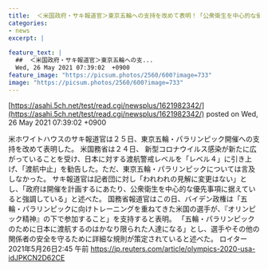 ```yaml
---
title:  ＜米国政府・サキ報道官＞東京五輪への支持を改めて表明！「公衆衛生を中心的な優先事項に据えていると強調している」  
categories:
- news
excerpt: |
  
feature_text: |
  ##  ＜米国政府・サキ報道官＞東京五輪への支...
  Wed, 26 May 2021 07:39:02  +0900
feature_image: "https://picsum.photos/2560/600?image=733"
image: "https://picsum.photos/2560/600?image=733"
---
```


[https://asahi.5ch.net/test/read.cgi/newsplus/1621982342/](https://asahi.5ch.net/test/read.cgi/newsplus/1621982342/)
posted on Wed, 26 May 2021 07:39:02  +0900

<!--more-->

米ホワイトハウスのサキ報道官は２５日、東京五輪・パラリンピック開催への支持を改めて表明した。 米国務省は２４日、 新型コロナウイルス感染が新たに広がっていることを受け、日本に対する渡航警戒レベルを「レベル４」に引き上げ、「渡航中止」を勧告した。ただ、東京五輪・パラリンピックについては言及しなかった。 サキ報道官は記者団に対し「われわれの見解に変更はない」とし、「政府は開催を計画するにあたり、公衆衛生を中心的な優先事項に据えていると強調している」と述べた。 国務省報道官はこの日、バイデン政権は「五輪・パラリンピックに向けトレーニングを重ねてきた米国の選手が、『オリンピック精神』の下で参加すること」を支持すると表明。 「五輪・パラリンピックのために日本に渡航するのはかなり限られた人達になる」とし、選手やその他の関係者の安全を守るために詳細な規則が策定されていると述べた。 ロイター 2021年5月26日2:45 午前 https://jp.reuters.com/article/olympics-2020-usa-idJPKCN2D62CE

